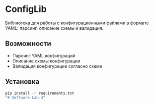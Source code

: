 # ConfigLib

Библиотека для работы с конфигурационными файлами в формате YAML: парсинг, описание схемы и валидация.

## Возможности
- Парсинг YAML конфигураций
- Описание схемы конфигурации
- Валидация конфигурации согласно схеме

## Установка

```bash
pip install -r requirements.txt
"# Software-Lab-4" 

